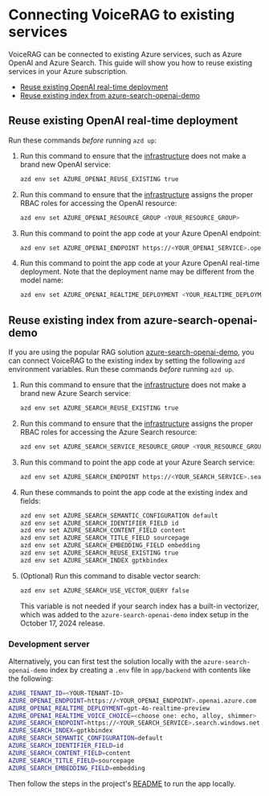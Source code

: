 # Connecting VoiceRAG to existing services

VoiceRAG can be connected to existing Azure services, such as Azure OpenAI and Azure Search. This guide will show you how to reuse existing services in your Azure subscription.

* [Reuse existing OpenAI real-time deployment](#reuse-existing-openai-real-time-deployment)
* [Reuse existing index from azure-search-openai-demo](#reuse-existing-index-from-azure-search-openai-demo)

## Reuse existing OpenAI real-time deployment

Run these commands _before_ running `azd up`:

1. Run this command to ensure that the [infrastructure](../infra/main.bicep) does not make a brand new OpenAI service:

    ```bash
    azd env set AZURE_OPENAI_REUSE_EXISTING true
    ```

2. Run this command to ensure that the [infrastructure](../infra/main.bicep) assigns the proper RBAC roles for accessing the OpenAI resource:

    ```bash
    azd env set AZURE_OPENAI_RESOURCE_GROUP <YOUR_RESOURCE_GROUP>
    ```

3. Run this command to point the app code at your Azure OpenAI endpoint:

    ```bash
    azd env set AZURE_OPENAI_ENDPOINT https://<YOUR_OPENAI_SERVICE>.openai.azure.com
    ```

4. Run this command to point the app code at your Azure OpenAI real-time deployment. Note that the deployment name may be different from the model name:

    ```bash
    azd env set AZURE_OPENAI_REALTIME_DEPLOYMENT <YOUR_REALTIME_DEPLOYMENT_NAME>
    ```

## Reuse existing index from azure-search-openai-demo

If you are using the popular RAG solution [azure-search-openai-demo](https://www.github.com/Azure-samples/azure-search-openai-demo), you can connect VoiceRAG to the existing index by setting the following `azd` environment variables.
Run these commands _before_ running `azd up`.

1. Run this command to ensure that the [infrastructure](../infra/main.bicep) does not make a brand new Azure Search service:

    ```bash
    azd env set AZURE_SEARCH_REUSE_EXISTING true
    ```

2. Run this command to ensure that the [infrastructure](../infra/main.bicep) assigns the proper RBAC roles for accessing the Azure Search resource:

    ```bash
    azd env set AZURE_SEARCH_SERVICE_RESOURCE_GROUP <YOUR_RESOURCE_GROUP>
    ```

3. Run this command to point the app code at your Azure Search service:

    ```bash
    azd env set AZURE_SEARCH_ENDPOINT https://<YOUR_SEARCH_SERVICE>.search.windows.net
    ```

4. Run these commands to point the app code at the existing index and fields:

    ```bash
    azd env set AZURE_SEARCH_SEMANTIC_CONFIGURATION default
    azd env set AZURE_SEARCH_IDENTIFIER_FIELD id
    azd env set AZURE_SEARCH_CONTENT_FIELD content
    azd env set AZURE_SEARCH_TITLE_FIELD sourcepage
    azd env set AZURE_SEARCH_EMBEDDING_FIELD embedding
    azd env set AZURE_SEARCH_REUSE_EXISTING true
    azd env set AZURE_SEARCH_INDEX gptkbindex
    ```

5. (Optional) Run this command to disable vector search:

    ```bash
    azd env set AZURE_SEARCH_USE_VECTOR_QUERY false
    ```

    This variable is not needed if your search index has a built-in vectorizer,
    which was added to the `azure-search-openai-demo` index setup in the October 17, 2024 release.

### Development server

Alternatively, you can first test the solution locally with the `azure-search-openai-demo` index by creating a `.env` file in `app/backend` with contents like the following:

```bash
AZURE_TENANT_ID=<YOUR-TENANT-ID>
AZURE_OPENAI_ENDPOINT=https://<YOUR_OPENAI_ENDPOINT>.openai.azure.com
AZURE_OPENAI_REALTIME_DEPLOYMENT=gpt-4o-realtime-preview
AZURE_OPENAI_REALTIME_VOICE_CHOICE=<choose one: echo, alloy, shimmer>
AZURE_SEARCH_ENDPOINT=https://<YOUR_SEARCH_SERVICE>.search.windows.net
AZURE_SEARCH_INDEX=gptkbindex
AZURE_SEARCH_SEMANTIC_CONFIGURATION=default
AZURE_SEARCH_IDENTIFIER_FIELD=id
AZURE_SEARCH_CONTENT_FIELD=content
AZURE_SEARCH_TITLE_FIELD=sourcepage
AZURE_SEARCH_EMBEDDING_FIELD=embedding
```

Then follow the steps in the project's [README](../README.md@#development-server) to run the app locally.
